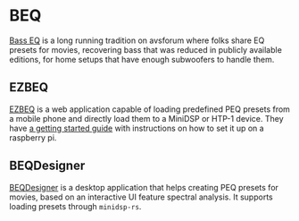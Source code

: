 # BEQ
[Bass EQ](https://www.avsforum.com/threads/bass-eq-for-filtered-movies.2995212/) is a long running tradition on avsforum where folks share EQ presets for movies, recovering bass that was reduced in publicly available editions, for home setups that have enough subwoofers to handle them.

## EZBEQ

[EZBEQ](https://github.com/3ll3d00d/ezbeq) is a web application capable of loading predefined PEQ presets from a mobile phone and directly load them to a MiniDSP or HTP-1 device. They have [a getting started guide](https://www.avsforum.com/threads/ezbeq-use-and-development-discussion.3181732/) with instructions on how to set it up on a raspberry pi.

## BEQDesigner

[BEQDesigner](https://github.com/3ll3d00d/beqdesigner) is a desktop application that helps creating PEQ presets for movies, based on an interactive UI feature spectral analysis. It supports loading presets through `minidsp-rs`.
